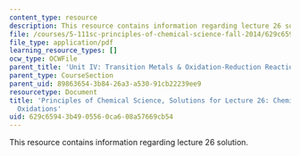 ```yaml
---
content_type: resource
description: This resource contains information regarding lecture 26 solution.
file: /courses/5-111sc-principles-of-chemical-science-fall-2014/629c65943b4905560ca608a57669cb54_MIT5_111F14_Lec26Soln.pdf
file_type: application/pdf
learning_resource_types: []
ocw_type: OCWFile
parent_title: 'Unit IV: Transition Metals & Oxidation-Reduction Reactions'
parent_type: CourseSection
parent_uid: 89863654-3b84-26a3-a530-91cb22239ee9
resourcetype: Document
title: 'Principles of Chemical Science, Solutions for Lecture 26: Chemical and Biological
  Oxidations'
uid: 629c6594-3b49-0556-0ca6-08a57669cb54
---
```

This resource contains information regarding lecture 26 solution.

